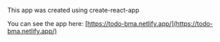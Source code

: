 This app was created using create-react-app

You can see the app here: [https://todo-bma.netlify.app/](https://todo-bma.netlify.app/)
